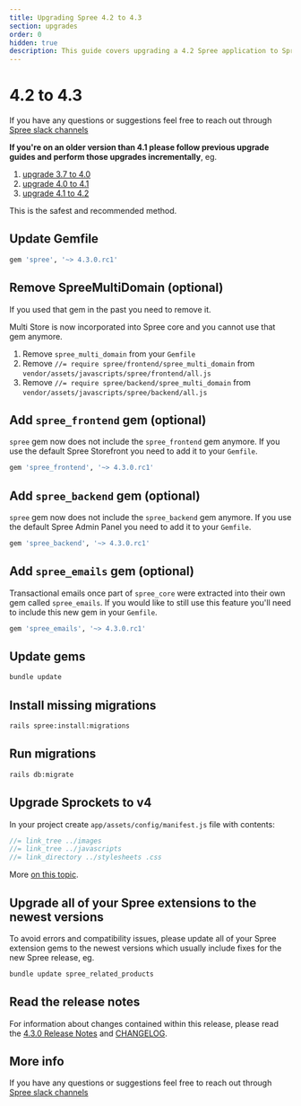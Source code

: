 ```yaml
---
title: Upgrading Spree 4.2 to 4.3
section: upgrades
order: 0
hidden: true
description: This guide covers upgrading a 4.2 Spree application to Spree 4.3.
---
```


# 4.2 to 4.3

If you have any questions or suggestions feel free to reach out through [Spree slack channels](http://slack.spreecommerce.org/)

**If you're on an older version than 4.1 please follow previous upgrade guides and perform those upgrades incrementally**, eg.

1. [upgrade 3.7 to 4.0](three-dot-seven-to-four-dot-oh.md)
2. [upgrade 4.0 to 4.1](four-dot-oh-to-four-dot-one.md)
3. [upgrade 4.1 to 4.2](four-dot-one-to-four-dot-two.md)

This is the safest and recommended method.

## Update Gemfile

```ruby
gem 'spree', '~> 4.3.0.rc1'
```

## Remove SpreeMultiDomain \(optional\)

If you used that gem in the past you need to remove it.

Multi Store is now incorporated into Spree core and you cannot use that gem anymore.

1. Remove `spree_multi_domain` from your `Gemfile`
2. Remove `//= require spree/frontend/spree_multi_domain` from `vendor/assets/javascripts/spree/frontend/all.js`
3. Remove `//= require spree/backend/spree_multi_domain` from `vendor/assets/javascripts/spree/backend/all.js`

## Add `spree_frontend` gem \(optional\)

`spree` gem now does not include the `spree_frontend` gem anymore. If you use the default Spree Storefront you need to add it to your `Gemfile`.

```ruby
gem 'spree_frontend', '~> 4.3.0.rc1'
```

## Add `spree_backend` gem \(optional\)

`spree` gem now does not include the `spree_backend` gem anymore. If you use the default Spree Admin Panel you need to add it to your `Gemfile`.

```ruby
gem 'spree_backend', '~> 4.3.0.rc1'
```

## Add `spree_emails` gem \(optional\)

Transactional emails once part of `spree_core` were extracted into their own gem called `spree_emails`. If you would like to still use this feature you'll need to include this new gem in your `Gemfile`.

```ruby
gem 'spree_emails', '~> 4.3.0.rc1'
```

## Update gems

```bash
bundle update
```

## Install missing migrations

```bash
rails spree:install:migrations
```

## Run migrations

```bash
rails db:migrate
```

## Upgrade Sprockets to v4

In your project create `app/assets/config/manifest.js` file with contents:

```js
//= link_tree ../images
//= link_tree ../javascripts
//= link_directory ../stylesheets .css
```

More [on this topic](https://github.com/rails/sprockets/blob/master/UPGRADING.md#manifestjs).

## Upgrade all of your Spree extensions to the newest versions

To avoid errors and compatibility issues, please update all of your Spree extension gems to the newest versions which usually include fixes for the new Spree release, eg.

```bash
bundle update spree_related_products
```

## Read the release notes

For information about changes contained within this release, please read the [4.3.0 Release Notes](https://github.com/spree/spree/releases/tag/v4.3.0) and [CHANGELOG](https://github.com/spree/spree/blob/master/CHANGELOG.md).

## More info

If you have any questions or suggestions feel free to reach out through [Spree slack channels](http://slack.spreecommerce.org/)


